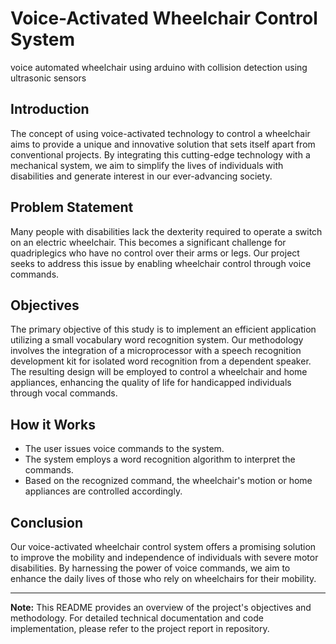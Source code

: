 # Voice-Activated Wheelchair Control System
voice automated wheelchair using arduino with collision detection using ultrasonic sensors
## Introduction

The concept of using voice-activated technology to control a wheelchair aims to provide a unique and innovative solution that sets itself apart from conventional projects. By integrating this cutting-edge technology with a mechanical system, we aim to simplify the lives of individuals with disabilities and generate interest in our ever-advancing society.

## Problem Statement

Many people with disabilities lack the dexterity required to operate a switch on an electric wheelchair. This becomes a significant challenge for quadriplegics who have no control over their arms or legs. Our project seeks to address this issue by enabling wheelchair control through voice commands.

## Objectives

The primary objective of this study is to implement an efficient application utilizing a small vocabulary word recognition system. Our methodology involves the integration of a microprocessor with a speech recognition development kit for isolated word recognition from a dependent speaker. The resulting design will be employed to control a wheelchair and home appliances, enhancing the quality of life for handicapped individuals through vocal commands.

## How it Works

- The user issues voice commands to the system.
- The system employs a word recognition algorithm to interpret the commands.
- Based on the recognized command, the wheelchair's motion or home appliances are controlled accordingly.

## Conclusion

Our voice-activated wheelchair control system offers a promising solution to improve the mobility and independence of individuals with severe motor disabilities. By harnessing the power of voice commands, we aim to enhance the daily lives of those who rely on wheelchairs for their mobility.

---

**Note:** This README provides an overview of the project's objectives and methodology. For detailed technical documentation and code implementation, please refer to the project report in repository.


